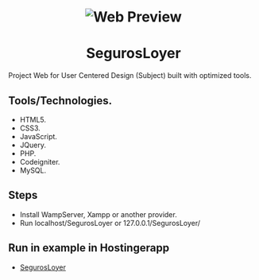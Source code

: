 <h1 align="center">
<img src="https://image.prntscr.com/image/LppcgnwuRu6PWNzLQI7DNg.png" alt="Web Preview" />
</h1>

<h1 align="center">
	<strong>SegurosLoyer</strong>
</h1>

Project Web for User Centered Design (Subject) built with optimized tools.

## Tools/Technologies.

-  HTML5.
-  CSS3.
-  JavaScript.
-  JQuery.
-  PHP.
-  Codeigniter.
-  MySQL.

## Steps

- Install WampServer, Xampp or another provider.
- Run localhost/SegurosLoyer or 127.0.0.1/SegurosLoyer/

## Run in example in Hostingerapp

- [SegurosLoyer](http://segurosloyer.hostingerapp.com/SegurosLoyer/)
